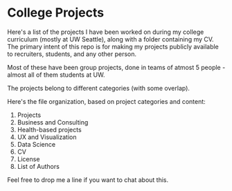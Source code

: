 # College Projects


Here's a list of the projects I have been worked on during my college curriculum (mostly at UW Seattle), along with a folder containing my CV.
The primary intent of this repo is for making my projects publicly available to recruiters, students, and any other person. 

Most of these have been group projects, done in teams of atmost 5 people - almost all of them students at UW.

The projects belong to different categories (with some overlap).

Here's the file organization, based on project categories and content:

1. Projects
  1. Business and Consulting
  2. Health-based projects
  3. UX and Visualization
  4. Data Science
2. CV
3. License
4. List of Authors

Feel free to drop me a line if you want to chat about this.



